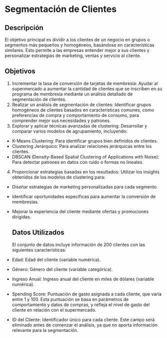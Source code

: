 # Segmentación de Clientes

## Descripción
El objetivo principal es dividir a los clientes de un negocio en grupos o segmentos más pequeños y homogéneos, basándose en características similares. Esto permite a las empresas entender mejor a sus clientes y personalizar estrategias de marketing, ventas y servicio al cliente.

## Objetivos
1. Incrementar la tasa de conversión de tarjetas de membresía: Ayudar al supermercado a aumentar la cantidad de clientes que se inscriben en su programa de membresía mediante un análisis detallado de segmentación de clientes.
2. Realizar un análisis de segmentación de clientes: Identificar grupos homogéneos de clientes basados en características comunes, como preferencias de compra y comportamiento de consumo, para comprender mejor sus necesidades y patrones.
3. Explorar y aplicar técnicas avanzadas de clustering: Desarrollar y comparar varios modelos de agrupamiento, incluyendo:
- K-Means Clustering: Para identificar grupos bien definidos de clientes.
- Clustering Jerárquico: Para analizar relaciones jerárquicas entre los clientes.
- DBSCAN (Density-Based Spatial Clustering of Applications with Noise): Para detectar patrones en datos con ruido o formas no lineales.
4. Proporcionar estrategias basadas en los resultados: Utilizar los insights obtenidos de los modelos de clustering para:
- Diseñar estrategias de marketing personalizadas para cada segmento.
- Identificar oportunidades específicas para aumentar la conversión de membresías.
- Mejorar la experiencia del cliente mediante ofertas y promociones dirigidas.

  ## Datos Utilizados
  El conjunto de datos incluye información de 200 clientes con las siguientes características:
  
- Edad: Edad del cliente (variable numérica).
- Género: Género del cliente (variable categórica).
- Ingreso Anual: Ingreso anual del cliente en miles de dólares (variable numérica).
- Spending Score: Puntuación de gasto asignada a cada cliente, que varía entre 1 y 100. Esta puntuación se basa en parámetros de comportamiento y datos de compras, y refleja el nivel de gasto del cliente en relación con el supermercado.
- ID del Cliente: Identificador único para cada cliente. Este campo será eliminado antes de comenzar el análisis, ya que no aporta información relevante para la segmentación.
